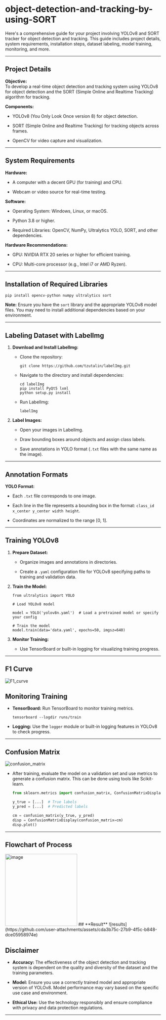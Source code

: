 # object-detection-and-tracking-by-using-SORT

Here's a comprehensive guide for your project involving YOLOv8 and SORT tracker for object detection and tracking. This guide includes project details, system requirements, installation steps, dataset labeling, model training, monitoring, and more.

---

## **Project Details**

**Objective:**  
To develop a real-time object detection and tracking system using YOLOv8 for object detection and the SORT (Simple Online and Realtime Tracking) algorithm for tracking.

**Components:**
- YOLOv8 (You Only Look Once version 8) for object detection.
  
- SORT (Simple Online and Realtime Tracking) for tracking objects across frames.
  
- OpenCV for video capture and visualization.

---

## **System Requirements**

**Hardware:**

- A computer with a decent GPU (for training) and CPU.
  
- Webcam or video source for real-time testing.

**Software:**

- Operating System: Windows, Linux, or macOS.
  
- Python 3.8 or higher.
  
- Required Libraries: OpenCV, NumPy, Ultralytics YOLO, SORT, and other dependencies.

**Hardware Recommendations:**

- GPU: NVIDIA RTX 20 series or higher for efficient training.
  
- CPU: Multi-core processor (e.g., Intel i7 or AMD Ryzen).

---

## **Installation of Required Libraries**

```
pip install opencv-python numpy ultralytics sort
```

**Note:** Ensure you have the `sort` library and the appropriate YOLOv8 model files. You may need to install additional dependencies based on your environment.

---

## **Labeling Dataset with LabelImg**

1. **Download and Install LabelImg:**
   - Clone the repository:
     ```
     git clone https://github.com/tzutalin/labelImg.git
     ```
   - Navigate to the directory and install dependencies:
     ```
     cd labelImg
     pip install PyQt5 lxml
     python setup.py install
     ```
   - Run LabelImg:
     ```
     labelImg
     ```

2. **Label Images:**
   - Open your images in LabelImg.
     
   - Draw bounding boxes around objects and assign class labels.
     
   - Save annotations in YOLO format (`.txt` files with the same name as the image).

---

## **Annotation Formats**

**YOLO Format:**

- Each `.txt` file corresponds to one image.
  
- Each line in the file represents a bounding box in the format: `class_id x_center y_center width height`.
  
- Coordinates are normalized to the range [0, 1].

---

## **Training YOLOv8**

1. **Prepare Dataset:**
   
   - Organize images and annotations in directories.
     
   - Create a `.yaml` configuration file for YOLOv8 specifying paths to training and validation data.

2. **Train the Model:**
   
   ```
   from ultralytics import YOLO

   # Load YOLOv8 model
   
   model = YOLO('yolov8n.yaml')  # Load a pretrained model or specify your config

   # Train the model
   model.train(data='data.yaml', epochs=50, imgsz=640)
   ```

3. **Monitor Training:**
   
   - Use TensorBoard or built-in logging for visualizing training progress.

---
## **F1 Curve**
![F1_curve](https://github.com/user-attachments/assets/7dc90e9e-a033-4a04-8a81-9ec3d0208ceb)

## **Monitoring Training**

- **TensorBoard:** Run TensorBoard to monitor training metrics.
  
  ```
  tensorboard --logdir runs/train
  ```

- **Logging:** Use the `logger` module or built-in logging features in YOLOv8 to check progress.

---

## **Confusion Matrix**
![confusion_matrix](https://github.com/user-attachments/assets/a57e6ef9-1604-4e3b-849f-31354beb648b)


- After training, evaluate the model on a validation set and use metrics to generate a confusion matrix. This can be done using tools like Scikit-learn.
  
  ```python
  from sklearn.metrics import confusion_matrix, ConfusionMatrixDisplay
  
  y_true = [...]  # True labels
  y_pred = [...]  # Predicted labels
  
  cm = confusion_matrix(y_true, y_pred)
  disp = ConfusionMatrixDisplay(confusion_matrix=cm)
  disp.plot()
  ```

---

## **Flowchart of Process**

<img width="233" alt="image" src="https://github.com/user-attachments/assets/48942933-e449-4aa8-9229-718f89e5314e">
## **Result**
![results](https://github.com/user-attachments/assets/cda3b75c-27b9-4f5c-b848-dce05958974e)

## **Disclaimer**

- **Accuracy:** The effectiveness of the object detection and tracking system is dependent on the quality and diversity of the dataset and the training parameters.
  
- **Model:** Ensure you use a correctly trained model and appropriate version of YOLOv8. Model performance may vary based on the specific use case and environment.
  
- **Ethical Use:** Use the technology responsibly and ensure compliance with privacy and data protection regulations.

---


